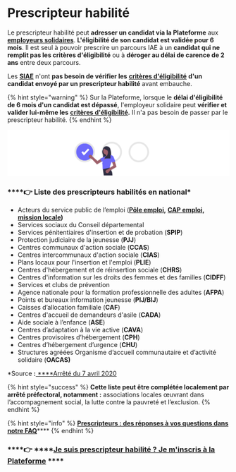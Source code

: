# Prescripteur habilité

Le prescripteur habilité peut **adresser un candidat via la Plateforme** aux [**employeurs solidaires**](../qui-sont-les-employeurs-solidaires.md). **L'éligibilité de son candidat est validée pour 6 mois**. Il est seul à pouvoir prescrire un parcours IAE à un **candidat qui ne remplit pas les critères d'éligibilité** ou à **déroger au délai de carence de 2 ans** entre deux parcours.

Les [**SIAE**](../qui-sont-les-employeurs-solidaires.md) n'ont **pas besoin de vérifier les** [**critères d'éligibilité**](../../qui-est-eligible-iae-criteres-eligibilite/#criteres-administratifs-de-niveau-1) **d'un candidat envoyé par un prescripteur habilité** avant embauche. 

{% hint style="warning" %}
Sur la Plateforme, lorsque le **délai d'éligibilité de 6 mois d'un candidat est dépassé**, l'employeur solidaire peut **vérifier et valider lui-même les** [**critères d'éligibilité**](../../qui-est-eligible-iae-criteres-eligibilite/#criteres-administratifs-de-niveau-1)**.** Il n'a pas besoin de passer par le prescripteur habilité.
{% endhint %}

![](../../.gitbook/assets/capture-de-cran-2020-06-23-a-11.59.48.png)

### \*\*\*\*👉 **Liste des prescripteurs habilités en national\***

* Acteurs du service public de l’emploi \([**Pôle emploi**](https://www.pole-emploi.fr/accueil/)**,** [**CAP emploi**](https://travail-emploi.gouv.fr/ministere/service-public-de-l-emploi/article/cap-emploi)**,** [**mission locale**](https://www.mission-locale.fr/)**\)**
* Services sociaux du Conseil départemental
* Services pénitentiaires d'insertion et de probation \(**SPIP**\)
* Protection judiciaire de la jeunesse \(**PJJ**\)
* Centres communaux d'action sociale \(**CCAS**\) 
* Centres intercommunaux d'action sociale \(**CIAS**\)
* Plans locaux pour l'insertion et l'emploi \(**PLIE**\)
* Centres d'hébergement et de réinsertion sociale \(**CHRS**\)
* Centres d'information sur les droits des femmes et des familles \(**CIDFF**\)
* Services et clubs de prévention
* Agence nationale pour la formation professionnelle des adultes \(**AFPA**\)
* Points et bureaux information jeunesse \(**PIJ/BIJ**\)
* Caisses d’allocation familiale \(**CAF**\)
* Centres d'accueil de demandeurs d'asile \(**CADA**\)
* Aide sociale à l’enfance \(**ASE**\)
* Centres d’adaptation à la vie active \(**CAVA**\)
* Centres provisoires d’hébergement \(**CPH**\)
* Centres d’hébergement d’urgence \(**CHU**\)
* Structures agréées Organisme d’accueil communautaire et d’activité solidaire \(**OACAS\)**

\*Source **:**[ ****Arrêté du 7 avril 2020](https://www.legifrance.gouv.fr/jorf/id/JORFTEXT000041845730/)

{% hint style="success" %}
**Cette liste peut être complétée localement par arrêté préfectoral, notamment :**  associations locales œuvrant dans l’accompagnement social, la lutte contre la pauvreté et l’exclusion.
{% endhint %}



{% hint style="info" %}
[**Prescripteurs : des réponses à vos questions dans notre FAQ**]()\*\*\*\*
{% endhint %}

###     ****👉 ****[**Je suis prescripteur habilité ? Je m'inscris à la Plateforme**](https://inclusion.beta.gouv.fr/) ****

